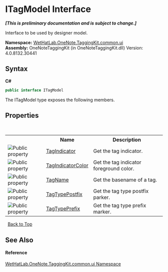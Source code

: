 # ITagModel Interface
 _**\[This is preliminary documentation and is subject to change.\]**_

Interface to be used by designer model.

**Namespace:**&nbsp;<a href="043a9407-ac38-b3ac-7348-a6090af495ad">WetHatLab.OneNote.TaggingKit.common.ui</a><br />**Assembly:**&nbsp;OneNoteTaggingKit (in OneNoteTaggingKit.dll) Version: 4.0.8132.30441

## Syntax

**C#**<br />
``` C#
public interface ITagModel
```

The ITagModel type exposes the following members.


## Properties
&nbsp;<table><tr><th></th><th>Name</th><th>Description</th></tr><tr><td>![Public property](media/pubproperty.gif "Public property")</td><td><a href="2a4be423-0501-a838-c706-aa306af2558e">TagIndicator</a></td><td>
Get the tag indicator.</td></tr><tr><td>![Public property](media/pubproperty.gif "Public property")</td><td><a href="157f37c9-6f4f-8762-2584-7fced7fae8ed">TagIndicatorColor</a></td><td>
Get the tag indicator foreground color.</td></tr><tr><td>![Public property](media/pubproperty.gif "Public property")</td><td><a href="536fe0d9-120e-df66-2111-09389964302c">TagName</a></td><td>
Get the basename of a tag.</td></tr><tr><td>![Public property](media/pubproperty.gif "Public property")</td><td><a href="823afaf1-5ef5-7ad3-84da-5ab6bde0348c">TagTypePostfix</a></td><td>
Get the tag type postfix parker.</td></tr><tr><td>![Public property](media/pubproperty.gif "Public property")</td><td><a href="ebe88a94-0443-0005-a461-d4db5cf78188">TagTypePrefix</a></td><td>
Get the tag type prefix marker.</td></tr></table>&nbsp;
<a href="#itagmodel-interface">Back to Top</a>

## See Also


#### Reference
<a href="043a9407-ac38-b3ac-7348-a6090af495ad">WetHatLab.OneNote.TaggingKit.common.ui Namespace</a><br />